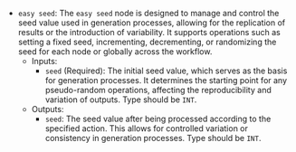 - `easy seed`: The `easy seed` node is designed to manage and control the seed value used in generation processes, allowing for the replication of results or the introduction of variability. It supports operations such as setting a fixed seed, incrementing, decrementing, or randomizing the seed for each node or globally across the workflow.
    - Inputs:
        - `seed` (Required): The initial seed value, which serves as the basis for generation processes. It determines the starting point for any pseudo-random operations, affecting the reproducibility and variation of outputs. Type should be `INT`.
    - Outputs:
        - `seed`: The seed value after being processed according to the specified action. This allows for controlled variation or consistency in generation processes. Type should be `INT`.
